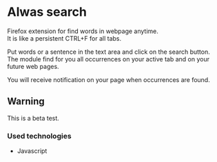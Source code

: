 # Alwas search 
Firefox extension for find words in webpage anytime.   
It is like a persistent CTRL+F for all tabs.
    
Put words or a sentence in the text area and click on the search button.    
The module find for you all occurrences on your active tab and on your future web pages.    

You will receive notification on your page when occurrences are found.

## Warning
This is a beta test. 

### Used technologies 
* Javascript

